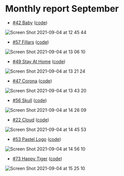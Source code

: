 # Monthly report September

- [#42 Baby](https://cssbattle.dev/play/42) ([code](https://github.com/tri220698/Css-battle-monthly-report-september/blob/main/%2342-Baby.html))

![Screen Shot 2021-09-04 at 12 45 44](https://user-images.githubusercontent.com/55243132/132084071-adfde86b-3432-4799-a92f-6118823acc8d.png)

- [#57 Fillars](https://cssbattle.dev/play/57) ([code](https://github.com/tri220698/Css-battle-monthly-report-september/blob/main/%2357-Fillars.html))

![Screen Shot 2021-09-04 at 13 06 10](https://user-images.githubusercontent.com/55243132/132084652-e0790e6b-b9fd-4269-b9fe-c4d8f8ca7bcc.png)

- [#49 Stay At Home](https://cssbattle.dev/play/49) ([code](https://github.com/tri220698/Css-battle-monthly-report-september/blob/main/%2349-StayAtHome.html))

![Screen Shot 2021-09-04 at 13 21 24](https://user-images.githubusercontent.com/55243132/132085038-7304c04d-a219-4fe0-a866-3fb8ea32ecba.png)

- [#47 Corona](https://cssbattle.dev/play/47) ([code](https://github.com/tri220698/Css-battle-monthly-report-september/blob/main/%2347-Corona.html))

![Screen Shot 2021-09-04 at 13 43 20](https://user-images.githubusercontent.com/55243132/132085491-87267a05-7ce2-4654-bbd6-d1e007dcccac.png)

- [#56 Skull](https://cssbattle.dev/play/56) ([code](https://github.com/tri220698/Css-battle-monthly-report-september/blob/main/%2356-Skull.html))

![Screen Shot 2021-09-04 at 14 26 09](https://user-images.githubusercontent.com/55243132/132086550-bdc1916a-7bc4-4d05-b2b4-4382b2afb0e6.png)

- [#22 Cloud](https://cssbattle.dev/play/22) ([code](https://github.com/tri220698/Css-battle-monthly-report-september/blob/main/%2322-Cloud.html))

![Screen Shot 2021-09-04 at 14 45 53](https://user-images.githubusercontent.com/55243132/132087164-19a6b883-1222-4545-a5e3-78313b7d37a8.png)

- [#53 Pastel Logo](https://cssbattle.dev/play/53) ([code](https://github.com/tri220698/Css-battle-monthly-report-september/blob/main/%2353-Pastel-logo.html))

![Screen Shot 2021-09-04 at 14 56 10](https://user-images.githubusercontent.com/55243132/132087407-e910fabd-e7ae-4734-8a49-067ae8650cc9.png)

- [#73 Happy Tiger](https://cssbattle.dev/play/73) ([code](https://github.com/tri220698/Css-battle-monthly-report-september/blob/main/%2373-Happy-tiger.html))

![Screen Shot 2021-09-04 at 15 25 10](https://user-images.githubusercontent.com/55243132/132088131-d7fd5fcd-5b23-48e8-9237-8eb65416c0f7.png)

